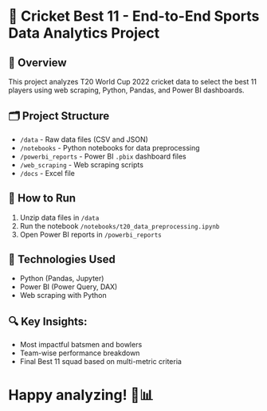 # 🏏 Cricket Best 11 - End-to-End Sports Data Analytics Project

## 📌 Overview
This project analyzes T20 World Cup 2022 cricket data to select the best 11 players using web scraping, Python, Pandas, and Power BI dashboards.

## 🗂️ Project Structure
- `/data` - Raw data files (CSV and JSON)
- `/notebooks` - Python notebooks for data preprocessing
- `/powerbi_reports` - Power BI `.pbix` dashboard files
- `/web_scraping` - Web scraping scripts
- `/docs` -  Excel file

## 🧪 How to Run
1. Unzip data files in `/data`
2. Run the notebook `/notebooks/t20_data_preprocessing.ipynb`
3. Open Power BI reports in `/powerbi_reports`

## 🧰 Technologies Used
- Python (Pandas, Jupyter)
- Power BI (Power Query, DAX)
- Web scraping with Python

## 🔍 Key Insights:
- Most impactful batsmen and bowlers
- Team-wise performance breakdown
- Final Best 11 squad based on multi-metric criteria


# Happy analyzing! 🏏📊
